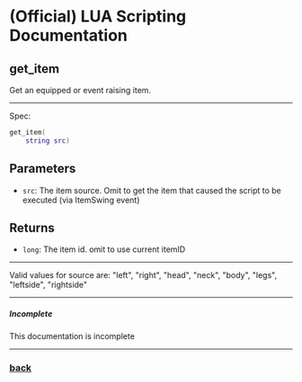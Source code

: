 
# (Official) LUA Scripting Documentation

## get_item

Get an equipped or event raising item.

___

Spec:

```lua
get_item(
	string src)
```

## Parameters

- `src`: The item source. Omit to get the item that caused the script to be executed (via ItemSwing event)

## Returns

- `long`: The item id. omit to use current itemID

___

Valid values for source are:
"left", "right", "head", "neck", "body", "legs", "leftside", "rightside"

___

##### Incomplete

This documentation is incomplete

___

### [back](../getters)
